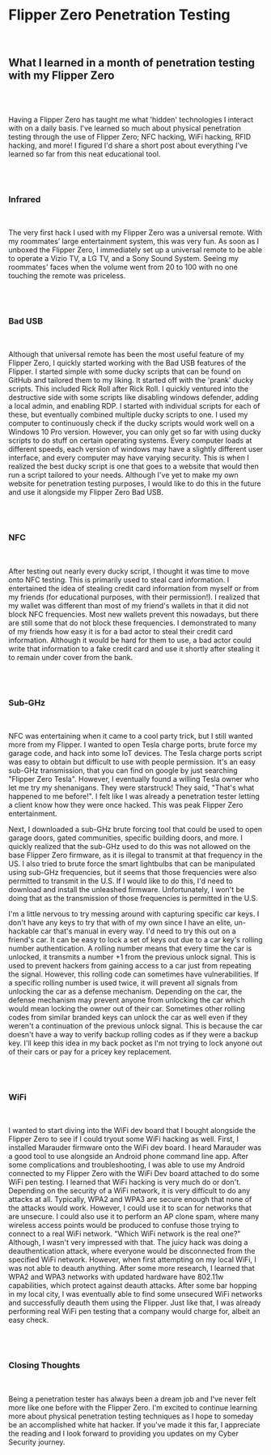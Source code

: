 # **Flipper Zero Penetration Testing**
<br>

## What I learned in a month of penetration testing with my Flipper Zero

<br>

<br>

Having a Flipper Zero has taught me what 'hidden' technologies I interact with on a daily basis. I've learned so much about physical penetration testing through the use of Flipper Zero; NFC hacking, WiFi hacking, RFID hacking, and more! I figured I'd share a short post about everything I've learned so far from this neat educational tool.

<br>

<br>

### **Infrared**

<br>

The very first hack I used with my Flipper Zero was a universal remote. With my roommates’ large entertainment system, this was very fun. As soon as I unboxed the Flipper Zero, I immediately set up a universal remote to be able to operate a Vizio TV, a LG TV, and a Sony Sound System. Seeing my roommates' faces when the volume went from 20 to 100 with no one touching the remote was priceless. 

<br>

<br>

### **Bad USB**

<br>

Although that universal remote has been the most useful feature of my Flipper Zero, I quickly started working with the Bad USB features of the Flipper. I started simple with some ducky scripts that can be found on GitHub and tailored them to my liking. It started off with the 'prank' ducky scripts. This included Rick Roll after Rick Roll. I quickly ventured into the destructive side with some scripts like disabling windows defender, adding a local admin, and enabling RDP. I started with individual scripts for each of these, but eventually combined multiple ducky scripts to one. I used my computer to continuously check if the ducky scripts would work well on a Windows 10 Pro version. However, you can only get so far with using ducky scripts to do stuff on certain operating systems. Every computer loads at different speeds, each version of windows may have a slightly different user interface, and every computer may have varying security. This is when I realized the best ducky script is one that goes to a website that would then run a script tailored to your needs. Although I've yet to make my own website for penetration testing purposes, I would like to do this in the future and use it alongside my Flipper Zero Bad USB.

<br>

<br>

### **NFC**

<br>

After testing out nearly every ducky script, I thought it was time to move onto NFC testing. This is primarily used to steal card information. I entertained the idea of stealing credit card information from myself or from my friends (for educational purposes, with their permission!). I realized that my wallet was different than most of my friend's wallets in that it did not block NFC frequencies. Most new wallets prevent this nowadays, but there are still some that do not block these frequencies. I demonstrated to many of my friends how easy it is for a bad actor to steal their credit card information. Although it would be hard for them to use, a bad actor could write that information to a fake credit card and use it shortly after stealing it to remain under cover from the bank.

<br>

<br>

### **Sub-GHz**

<br>

NFC was entertaining when it came to a cool party trick, but I still wanted more from my Flipper. I wanted to open Tesla charge ports, brute force my garage code, and hack into some IoT devices. The Tesla charge ports script was easy to obtain but difficult to use with people permission. It's an easy sub-GHz transmission, that you can find on google by just searching "Flipper Zero Tesla". However, I eventually found a willing Tesla owner who let me try my shenanigans. They were starstruck! They said, "That's what happened to me before!". I felt like I was already a penetration tester letting a client know how they were once hacked. This was peak Flipper Zero entertainment. 

Next, I downloaded a sub-GHz brute forcing tool that could be used to open garage doors, gated communities, specific building doors, and more. I quickly realized that the sub-GHz used to do this was not allowed on the base Flipper Zero firmware, as it is illegal to transmit at that frequency in the US. I also tried to brute force the smart lightbulbs that can be manipulated using sub-GHz frequencies, but it seems that those frequencies were also permitted to transmit in the U.S. If I would like to do this, I'd need to download and install the unleashed firmware. Unfortunately, I won't be doing that as the transmission of those frequencies is permitted in the U.S.

I'm a little nervous to try messing around with capturing specific car keys. I don't have any keys to try that with of my own since I have an elite, un-hackable car that's manual in every way. I'd need to try this out on a friend's car. It can be easy to lock a set of keys out due to a car key's rolling number authentication. A rolling number means that every time the car is unlocked, it transmits a number +1 from the previous unlock signal. This is used to prevent hackers from gaining access to a car just from repeating the signal. However, this rolling code can sometimes have vulnerabilities. If a specific rolling number is used twice, it will prevent all signals from unlocking the car as a defense mechanism. Depending on the car, the defense mechanism may prevent anyone from unlocking the car which would mean locking the owner out of their car. Sometimes other rolling codes from similar branded keys can unlock the car as well even if they weren't a continuation of the previous unlock signal. This is because the car doesn't have a way to verify backup rolling codes as if they were a backup key. I'll keep this idea in my back pocket as I'm not trying to lock anyone out of their cars or pay for a pricey key replacement. 

<br>

<br>

### **WiFi**

<br>

I wanted to start diving into the WiFi dev board that I bought alongside the Flipper Zero to see if I could tryout some WiFi hacking as well. First, I installed Marauder firmware onto the WiFi dev board. I heard Marauder was a good tool to use alongside an Android phone command line app. After some complications and troubleshooting, I was able to use my Android connected to my Flipper Zero with the WiFi Dev board attached to do some WiFi pen testing. I learned that WiFi hacking is very much do or don't. Depending on the security of a WiFi network, it is very difficult to do any attacks at all. Typically, WPA2 and WPA3 are secure enough that none of the attacks would work. However, I could use it to scan for networks that are unsecure. I could also use it to perform an AP clone spam, where many wireless access points would be produced to confuse those trying to connect to a real WiFi network. "Which WiFi network is the real one?" Although, I wasn't very impressed with that. The juicy hack was doing a deauthentication attack, where everyone would be disconnected from the specified WiFi network. However, when first attempting on my local WiFi, I was not able to deauth anything. After some more research, I learned that WPA2 and WPA3 networks with updated hardware have 802.11w capabilities, which protect against deauth attacks. After some bar hopping in my local city, I was eventually able to find some unsecured WiFi networks and successfully deauth them using the Flipper. Just like that, I was already performing real WiFi pen testing that a company would charge for, albeit an easy check.

<br>

<br>

### **Closing Thoughts**

<br>

Being a penetration tester has always been a dream job and I've never felt more like one before with the Flipper Zero. I'm excited to continue learning more about physical penetration testing techniques as I hope to someday be an accomplished white hat hacker. If you've made it this far, I appreciate the reading and I look forward to providing you updates on my Cyber Security journey. 

